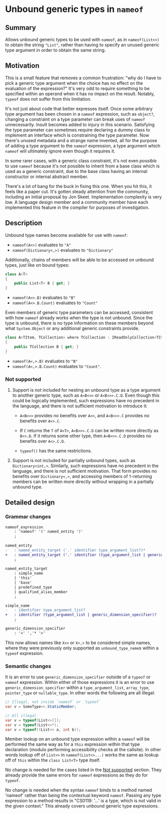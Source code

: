# Unbound generic types in `nameof`

## Summary

Allows unbound generic types to be used with `nameof`, as in `nameof(List<>)` to obtain the string `"List"`,
rather than having to specify an unused generic type argument in order to obtain the same string.

## Motivation

This is a small feature that removes a common frustration: "why do I have to pick a generic type argument when
the choice has no effect on the evaluation of the expression?" It's very odd to require something to be specified
within an operand when it has no impact on the result. Notably, `typeof` does not suffer from this limitation.

It's not just about code that better expresses itself. Once some arbitrary type argument has been chosen in a
`nameof` expression, such as `object?`, changing a constraint on a type parameter can break uses of `nameof`
unnecessarily. Insult becomes added to injury in this scenario. Satisfying the type parameter can sometimes
require declaring a dummy class to implement an interface which is constraining the type parameter. Now there's
unused metadata and a strange name invented, all for the purpose of adding a type argument to the `nameof`
expression, a type argument which `nameof` will ultimately ignore even though it requires it.

In some rarer cases, with a generic class constraint, it's not even _possible_ to use `nameof` because it's not
possible to inherit from a base class which is used as a generic constraint, due to the base class having an
internal constructor or internal abstract member.

There's a lot of bang for the buck in fixing this one. When you hit this, it feels like a paper cut. It's gotten
steady attention from the community, including an initial proposal by Jon Skeet. Implementation complexity is very
low. A language design member and a community member have each implemented this feature in the compiler for purposes
of investigation.

## Description

Unbound type names become available for use with `nameof`:

- `nameof(A<>)` evaluates to `"A"`
- `nameof(Dictionary<,>)` evaluates to `"Dictionary"`

Additionally, chains of members will be able to be accessed on unbound types, just like on bound types:

```cs
class A<T>
{
    public List<T> B { get; }
}
```

- `nameof(A<>.B)` evaluates to `"B"`
- `nameof(A<>.B.Count)` evaluates to `"Count"`

Even members of generic type parameters can be accessed, consistent with how `nameof` already works when the
type is not unbound. Since the type is unbound, there is no type information on these members beyond what
`System.Object` or any additional generic constraints provide.

```cs
class A<TItem, TCollection> where TCollection : IReadOnlyCollection<TItem>
{
    public TCollection B { get; }
}
```

- `nameof(A<,>.B)` evaluates to `"B"`
- `nameof(A<,>.B.Count)` evaluates to `"Count"`.

### Not supported

1. Support is not included for nesting an unbound type as a type argument to another generic type, such as
   `A<B<>>` or `A<B<>>.C.D`. Even though this could be logically implemented, such expressions have no precedent
   in the language, and there is not sufficient motivation to introduce it:

   - `A<B<>>` provides no benefits over `A<>`, and `A<B<>>.C` provides no benefits over `A<>.C`.

   - If `C` returns the `T` of `A<T>`, `A<B<>>.C.D` can be written more directly as `B<>.D`. If it
     returns some other type, then `A<B<>>.C.D` provides no benefits over `A<>.C.D`.

   - `typeof()` has the same restrictions.

3. Support is not included for partially unbound types, such as `Dictionary<int,>`. Similarly, such expressions
   have no precedent in the language, and there is not sufficient motivation. That form provides no benefits over
   `Dictionary<,>`, and accessing members of `T`-returning members can be written more directly without wrapping
   in a partially unbound type.

## Detailed design

### Grammar changes

```diff
nameof_expression
    : 'nameof' '(' named_entity ')'
    ;
    
named_entity
-   : named_entity_target ('.' identifier type_argument_list?)*
+   : named_entity_target ('.' identifier (type_argument_list | generic_dimension_specifier)?)*
    ;
    
named_entity_target
    : simple_name
    | 'this'
    | 'base'
    | predefined_type 
    | qualified_alias_member
    ;

simple_name
-   : identifier type_argument_list?
+   : identifier (type_argument_list | generic_dimension_specifier)?
    ;

generic_dimension_specifier
    : '<' ','* '>'
```

This now allows names like `X<>` or `X<,>` to be considered simple names, where they were previously only
supported as `unbound_type_name`s within a `typeof` expression.

### Semantic changes

It is an error to use `generic_dimension_specifier` outside of a `typeof` or `nameof` expression.  Within
either of those expressions it is an error to use `generic_dimension_specifier` within a `type_argument_list`,
`array_type`, `pointer_type` or `nullable_type`.  In other words the following are all illegal:

```c#
// Illegal, not inside `nameof` or `typeof`
var v = SomeType<>.StaticMember;
```

```c#
// All illegal
var v = typeof(List<>[]);
var v = typeof(List<>*);
var v = typeof((List<> a, int b));
```

Member lookup on an unbound type expression within a `nameof` will be performed the same way as for a `this`
expression within that type declaration (modulo performing accessibility checks at the callsite).  In other
words lookup off of `List<>` in `nameof(List<>...)` works the same as lookup off of `this` within the `class List<T>`
type itself.

No change is needed for the cases listed in the [Not supported](#not-supported) section. They already provide
the same errors for `nameof` expressions as they do for `typeof`.

No change is needed when the syntax `nameof` binds to a method named 'nameof' rather than being the contextual
keyword `nameof`. Passing any type expression to a method results in "CS0119: '...' is a type, which is not
valid in the given context." This already covers unbound generic type expressions.
